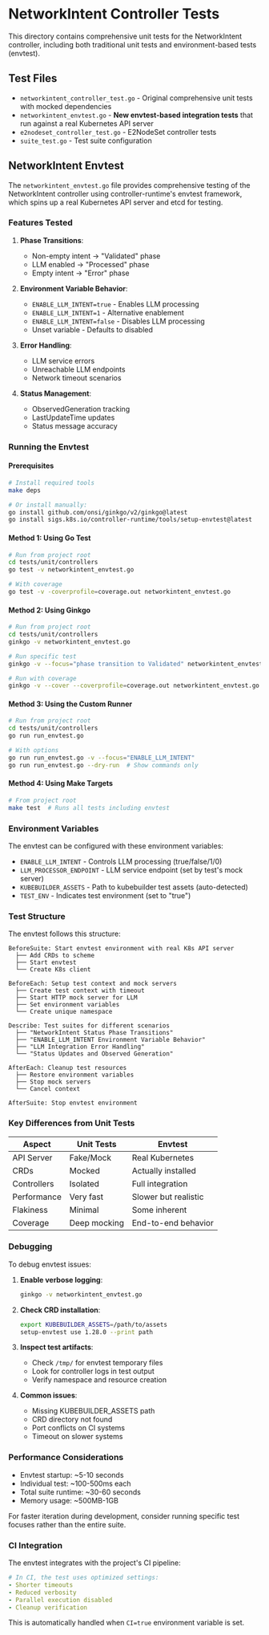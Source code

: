 # NetworkIntent Controller Tests

This directory contains comprehensive unit tests for the NetworkIntent controller, including both traditional unit tests and environment-based tests (envtest).

## Test Files

- `networkintent_controller_test.go` - Original comprehensive unit tests with mocked dependencies
- `networkintent_envtest.go` - **New envtest-based integration tests** that run against a real Kubernetes API server
- `e2nodeset_controller_test.go` - E2NodeSet controller tests
- `suite_test.go` - Test suite configuration

## NetworkIntent Envtest

The `networkintent_envtest.go` file provides comprehensive testing of the NetworkIntent controller using controller-runtime's envtest framework, which spins up a real Kubernetes API server and etcd for testing.

### Features Tested

1. **Phase Transitions**:
   - Non-empty intent → "Validated" phase
   - LLM enabled → "Processed" phase  
   - Empty intent → "Error" phase

2. **Environment Variable Behavior**:
   - `ENABLE_LLM_INTENT=true` - Enables LLM processing
   - `ENABLE_LLM_INTENT=1` - Alternative enablement
   - `ENABLE_LLM_INTENT=false` - Disables LLM processing
   - Unset variable - Defaults to disabled

3. **Error Handling**:
   - LLM service errors
   - Unreachable LLM endpoints
   - Network timeout scenarios

4. **Status Management**:
   - ObservedGeneration tracking
   - LastUpdateTime updates
   - Status message accuracy

### Running the Envtest

#### Prerequisites

```bash
# Install required tools
make deps

# Or install manually:
go install github.com/onsi/ginkgo/v2/ginkgo@latest
go install sigs.k8s.io/controller-runtime/tools/setup-envtest@latest
```

#### Method 1: Using Go Test
```bash
# Run from project root
cd tests/unit/controllers
go test -v networkintent_envtest.go

# With coverage
go test -v -coverprofile=coverage.out networkintent_envtest.go
```

#### Method 2: Using Ginkgo
```bash
# Run from project root
cd tests/unit/controllers
ginkgo -v networkintent_envtest.go

# Run specific test
ginkgo -v --focus="phase transition to Validated" networkintent_envtest.go

# Run with coverage
ginkgo -v --cover --coverprofile=coverage.out networkintent_envtest.go
```

#### Method 3: Using the Custom Runner
```bash
# Run from project root  
cd tests/unit/controllers
go run run_envtest.go

# With options
go run run_envtest.go -v --focus="ENABLE_LLM_INTENT"
go run run_envtest.go --dry-run  # Show commands only
```

#### Method 4: Using Make Targets
```bash
# From project root
make test  # Runs all tests including envtest
```

### Environment Variables

The envtest can be configured with these environment variables:

- `ENABLE_LLM_INTENT` - Controls LLM processing (true/false/1/0)
- `LLM_PROCESSOR_ENDPOINT` - LLM service endpoint (set by test's mock server)
- `KUBEBUILDER_ASSETS` - Path to kubebuilder test assets (auto-detected)
- `TEST_ENV` - Indicates test environment (set to "true")

### Test Structure

The envtest follows this structure:

```
BeforeSuite: Start envtest environment with real K8s API server
  ├── Add CRDs to scheme
  ├── Start envtest
  └── Create K8s client

BeforeEach: Setup test context and mock servers
  ├── Create test context with timeout
  ├── Start HTTP mock server for LLM
  ├── Set environment variables
  └── Create unique namespace

Describe: Test suites for different scenarios
  ├── "NetworkIntent Status Phase Transitions"
  ├── "ENABLE_LLM_INTENT Environment Variable Behavior"  
  ├── "LLM Integration Error Handling"
  └── "Status Updates and Observed Generation"

AfterEach: Cleanup test resources
  ├── Restore environment variables
  ├── Stop mock servers
  └── Cancel context

AfterSuite: Stop envtest environment
```

### Key Differences from Unit Tests

| Aspect | Unit Tests | Envtest |
|--------|------------|---------|
| API Server | Fake/Mock | Real Kubernetes |
| CRDs | Mocked | Actually installed |
| Controllers | Isolated | Full integration |
| Performance | Very fast | Slower but realistic |
| Flakiness | Minimal | Some inherent |
| Coverage | Deep mocking | End-to-end behavior |

### Debugging

To debug envtest issues:

1. **Enable verbose logging**:
   ```bash
   ginkgo -v networkintent_envtest.go
   ```

2. **Check CRD installation**:
   ```bash
   export KUBEBUILDER_ASSETS=/path/to/assets
   setup-envtest use 1.28.0 --print path
   ```

3. **Inspect test artifacts**:
   - Check `/tmp/` for envtest temporary files
   - Look for controller logs in test output
   - Verify namespace and resource creation

4. **Common issues**:
   - Missing KUBEBUILDER_ASSETS path
   - CRD directory not found
   - Port conflicts on CI systems
   - Timeout on slower systems

### Performance Considerations

- Envtest startup: ~5-10 seconds
- Individual test: ~100-500ms each
- Total suite runtime: ~30-60 seconds
- Memory usage: ~500MB-1GB

For faster iteration during development, consider running specific test focuses rather than the entire suite.

### CI Integration

The envtest integrates with the project's CI pipeline:

```yaml
# In CI, the test uses optimized settings:
- Shorter timeouts
- Reduced verbosity  
- Parallel execution disabled
- Cleanup verification
```

This is automatically handled when `CI=true` environment variable is set.